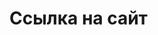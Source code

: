   <h1>Ссылка на сайт</h1>
  <h2><a href="https://cheremisinovael2.github.io/bike-fest-web/>Тык сюда</a></h2>
        
